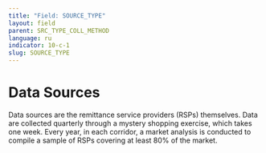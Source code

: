 ```yaml
---
title: "Field: SOURCE_TYPE"
layout: field
parent: SRC_TYPE_COLL_METHOD
language: ru
indicator: 10-c-1
slug: SOURCE_TYPE
---
```

# Data Sources

Data sources are the remittance service providers (RSPs) themselves. Data are collected quarterly through a mystery shopping exercise, which takes one week. Every year, in each corridor, a market analysis is conducted to compile a sample of RSPs covering at least 80% of the market.